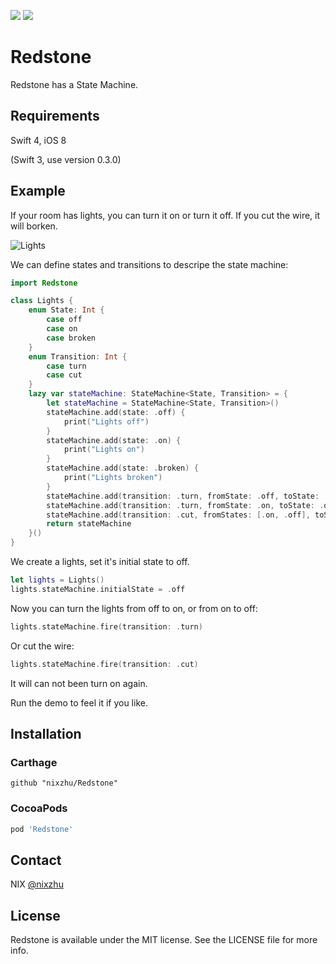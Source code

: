 <p>
<a href="http://cocoadocs.org/docsets/Redstone"><img src="https://img.shields.io/cocoapods/v/Redstone.svg?style=flat"></a>
<a href="https://github.com/Carthage/Carthage/"><img src="https://img.shields.io/badge/Carthage-compatible-4BC51D.svg?style=flat"></a>
</p>

# Redstone

Redstone has a State Machine.

## Requirements

Swift 4, iOS 8

(Swift 3, use version 0.3.0)

## Example

If your room has lights, you can turn it on or turn it off. If you cut the wire, it will borken.

![Lights](https://github.com/nixzhu/Redstone/raw/master/Images/lights.png)

We can define states and transitions to descripe the state machine:

``` swift
import Redstone

class Lights {
    enum State: Int {
        case off
        case on
        case broken
    }
    enum Transition: Int {
        case turn
        case cut
    }
    lazy var stateMachine: StateMachine<State, Transition> = {
        let stateMachine = StateMachine<State, Transition>()
        stateMachine.add(state: .off) {
            print("Lights off")
        }
        stateMachine.add(state: .on) {
            print("Lights on")
        }
        stateMachine.add(state: .broken) {
            print("Lights broken")
        }
        stateMachine.add(transition: .turn, fromState: .off, toState: .on)
        stateMachine.add(transition: .turn, fromState: .on, toState: .off)
        stateMachine.add(transition: .cut, fromStates: [.on, .off], toState: .broken)
        return stateMachine
    }()
}
```

We create a lights, set it's initial state to off.

``` swift
let lights = Lights()
lights.stateMachine.initialState = .off
```

Now you can turn the lights from off to on, or from on to off:

``` swift
lights.stateMachine.fire(transition: .turn)
```

Or cut the wire:

``` swift
lights.stateMachine.fire(transition: .cut)
```

It will can not been turn on again.

Run the demo to feel it if you like.

## Installation

### Carthage

```ogdl
github "nixzhu/Redstone"
```

### CocoaPods

```ruby
pod 'Redstone'
```

## Contact

NIX [@nixzhu](https://twitter.com/nixzhu)

## License

Redstone is available under the MIT license. See the LICENSE file for more info.

